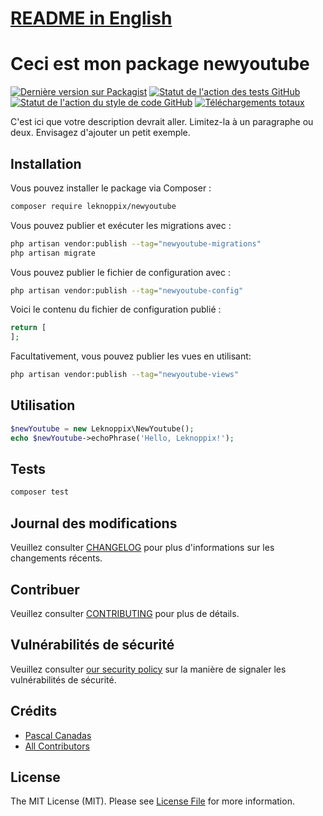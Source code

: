 # [README in English](README-en.md)

# Ceci est mon package newyoutube

[![Dernière version sur Packagist](https://img.shields.io/packagist/v/leknoppix/newyoutube.svg?style=flat-square)](https://packagist.org/packages/leknoppix/newyoutube)
[![Statut de l'action des tests GitHub](https://img.shields.io/github/actions/workflow/status/leknoppix/newyoutube/run-tests.yml?branch=main&label=tests&style=flat-square)](https://github.com/leknoppix/newyoutube/actions?query=workflow%3Arun-tests+branch%3Amain)
[![Statut de l'action du style de code GitHub](https://img.shields.io/github/actions/workflow/status/leknoppix/newyoutube/fix-php-code-style-issues.yml?branch=main&label=style%20de%20code&style=flat-square)](https://github.com/leknoppix/newyoutube/actions?query=workflow%3A"Fix+PHP+code+style+issues"+branch%3Amain)
[![Téléchargements totaux](https://img.shields.io/packagist/dt/leknoppix/newyoutube.svg?style=flat-square)](https://packagist.org/packages/leknoppix/newyoutube)

C'est ici que votre description devrait aller. Limitez-la à un paragraphe ou deux. Envisagez d'ajouter un petit exemple.

## Installation

Vous pouvez installer le package via Composer :

```bash
composer require leknoppix/newyoutube
```

Vous pouvez publier et exécuter les migrations avec :

```bash
php artisan vendor:publish --tag="newyoutube-migrations"
php artisan migrate
```

Vous pouvez publier le fichier de configuration avec :

```bash
php artisan vendor:publish --tag="newyoutube-config"
```

Voici le contenu du fichier de configuration publié :

```php
return [
];
```

Facultativement, vous pouvez publier les vues en utilisant:

```bash
php artisan vendor:publish --tag="newyoutube-views"
```

## Utilisation

```php
$newYoutube = new Leknoppix\NewYoutube();
echo $newYoutube->echoPhrase('Hello, Leknoppix!');
```

## Tests

```bash
composer test
```

## Journal des modifications

Veuillez consulter [CHANGELOG](CHANGELOG.md) pour plus d'informations sur les changements récents.

## Contribuer

Veuillez consulter [CONTRIBUTING](CONTRIBUTING.md) pour plus de détails.

## Vulnérabilités de sécurité

Veuillez consulter [our security policy](../../security/policy) sur la manière de signaler les vulnérabilités de sécurité.

## Crédits

- [Pascal Canadas](https://github.com/leknoppix)
- [All Contributors](../../contributors)

## License

The MIT License (MIT). Please see [License File](LICENSE.md) for more information.
